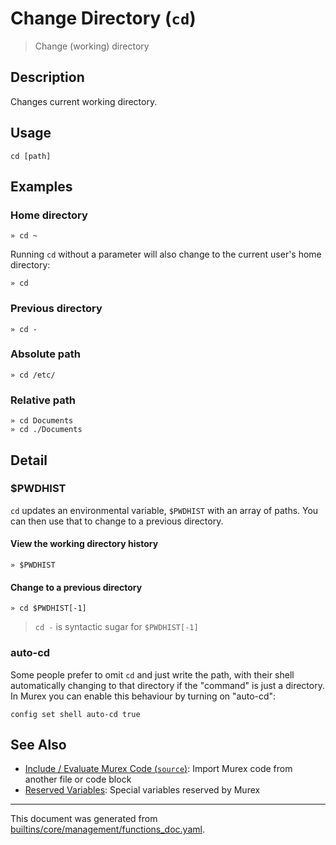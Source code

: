 # Change Directory (`cd`)

> Change (working) directory

## Description

Changes current working directory.

## Usage

```
cd [path]
```

## Examples

### Home directory

```
» cd ~
```

Running `cd` without a parameter will also change to the current user's home
directory:

```
» cd
```

### Previous directory

```
» cd -
```

### Absolute path

```
» cd /etc/
```

### Relative path

```
» cd Documents
» cd ./Documents
```

## Detail

### $PWDHIST

`cd` updates an environmental variable, `$PWDHIST` with an array of paths.
You can then use that to change to a previous directory.

#### View the working directory history

```
» $PWDHIST
```

#### Change to a previous directory

```
» cd $PWDHIST[-1]
```

> `cd -` is syntactic sugar for `$PWDHIST[-1]`

### auto-cd

Some people prefer to omit `cd` and just write the path, with their shell
automatically changing to that directory if the "command" is just a directory.
In Murex you can enable this behaviour by turning on "auto-cd":

```
config set shell auto-cd true
```

## See Also

* [Include / Evaluate Murex Code (`source`)](../commands/source.md):
  Import Murex code from another file or code block
* [Reserved Variables](../user-guide/reserved-vars.md):
  Special variables reserved by Murex

<hr/>

This document was generated from [builtins/core/management/functions_doc.yaml](https://github.com/lmorg/murex/blob/master/builtins/core/management/functions_doc.yaml).